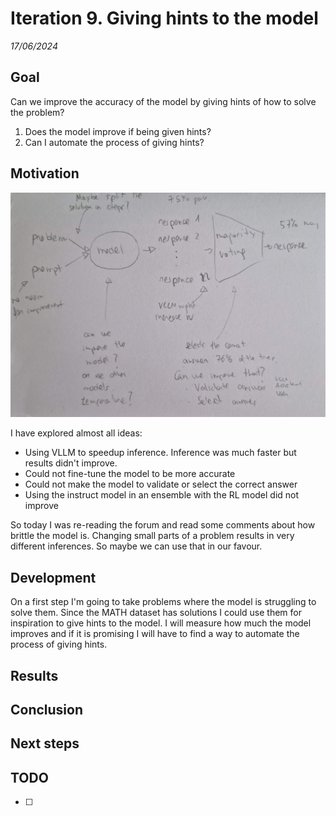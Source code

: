 # Iteration 9. Giving hints to the model

_17/06/2024_

## Goal

Can we improve the accuracy of the model by giving hints of how to solve the problem?

1. Does the model improve if being given hints?
2. Can I automate the process of giving hints?

## Motivation

![ways of improvement](res/2024-06-06-09-16-28.png)

I have explored almost all ideas:

- Using VLLM to speedup inference. Inference was much faster but results didn't improve.
- Could not fine-tune the model to be more accurate
- Could not make the model to validate or select the correct answer
- Using the instruct model in an ensemble with the RL model did not improve

So today I was re-reading the forum and read some comments about how brittle the model is. Changing
small parts of a problem results in very different inferences. So maybe we can use that in our favour.

## Development

On a first step I'm going to take problems where the model is struggling to solve them. Since the
MATH dataset has solutions I could use them for inspiration to give hints to the model. I will
measure how much the model improves and if it is promising I will have to find a way to automate
the process of giving hints.

## Results

## Conclusion

## Next steps

## TODO

- [ ]
